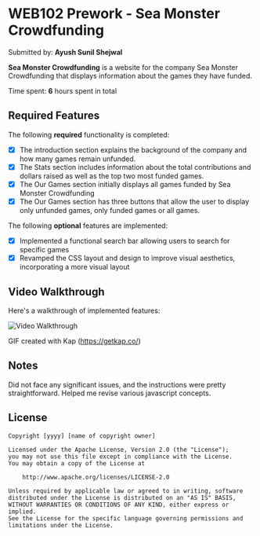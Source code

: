 # WEB102 Prework - Sea Monster Crowdfunding

Submitted by: **Ayush Sunil Shejwal**

**Sea Monster Crowdfunding** is a website for the company Sea Monster Crowdfunding that displays information about the games they have funded.

Time spent: **6** hours spent in total

## Required Features

The following **required** functionality is completed:

* [x] The introduction section explains the background of the company and how many games remain unfunded.
* [x] The Stats section includes information about the total contributions and dollars raised as well as the top two most funded games.
* [x] The Our Games section initially displays all games funded by Sea Monster Crowdfunding
* [x] The Our Games section has three buttons that allow the user to display only unfunded games, only funded games or all games.

The following **optional** features are implemented:

* [x] Implemented a functional search bar allowing users to search for specific games 
* [x] Revamped the CSS layout and design to improve visual aesthetics, incorporating a more visual layout

## Video Walkthrough

Here's a walkthrough of implemented features:

<img src='https://media.giphy.com/media/v1.Y2lkPTc5MGI3NjExMXhwbGNid3JmZXZoOTB1YnlqN3JrY2J1bG1pZnNoeHZlN2FxOXp4aiZlcD12MV9pbnRlcm5hbF9naWZfYnlfaWQmY3Q9Zw/Q8OWOTOxTXOLemD89p/giphy.gif' title='Video Walkthrough' width='' alt='Video Walkthrough' />

<!-- Replace this with whatever GIF tool you used! -->
GIF created with Kap (https://getkap.co/)  
<!-- Recommended tools:
[Kap](https://getkap.co/) for macOS
[ScreenToGif](https://www.screentogif.com/) for Windows
[peek](https://github.com/phw/peek) for Linux. -->

## Notes

Did not face any significant issues, and the instructions were pretty straightforward. Helped me revise various javascript concepts.

## License

    Copyright [yyyy] [name of copyright owner]

    Licensed under the Apache License, Version 2.0 (the "License");
    you may not use this file except in compliance with the License.
    You may obtain a copy of the License at

        http://www.apache.org/licenses/LICENSE-2.0

    Unless required by applicable law or agreed to in writing, software
    distributed under the License is distributed on an "AS IS" BASIS,
    WITHOUT WARRANTIES OR CONDITIONS OF ANY KIND, either express or implied.
    See the License for the specific language governing permissions and
    limitations under the License.
